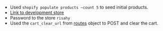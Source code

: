 - Used `shopify populate products —count 5` to seed initial products.
- [Link to development store](https://warriors22-merch.myshopify.com/)
- Password to the store `risahy`
- Used the `cart_clear_url` from [routes](https://shopify.dev/api/liquid/objects/routes#routes-cart_clear_url) object to POST and clear the cart.
